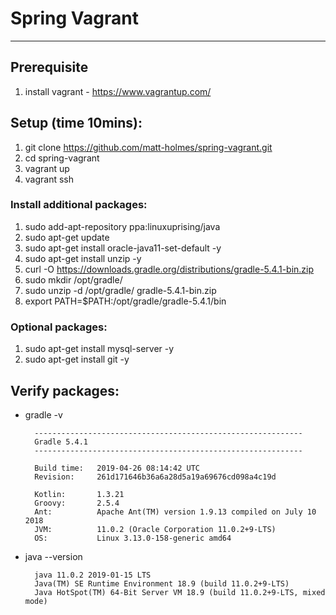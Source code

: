 # Spring Vagrant
---
## Prerequisite
1. install vagrant - https://www.vagrantup.com/

## Setup (time 10mins):
1. git clone https://github.com/matt-holmes/spring-vagrant.git
2. cd spring-vagrant
3. vagrant up
4. vagrant ssh

### Install additional packages:
1. sudo add-apt-repository ppa:linuxuprising/java
2. sudo apt-get update
3. sudo apt-get install oracle-java11-set-default -y
4. sudo apt-get install unzip -y
5. curl -O https://downloads.gradle.org/distributions/gradle-5.4.1-bin.zip
6. sudo mkdir /opt/gradle/
7. sudo unzip -d /opt/gradle/ gradle-5.4.1-bin.zip
8. export PATH=$PATH:/opt/gradle/gradle-5.4.1/bin

### Optional packages:
1. sudo apt-get install mysql-server -y
2. sudo apt-get install git -y

## Verify packages:
* gradle -v
        
        ------------------------------------------------------------
        Gradle 5.4.1
        ------------------------------------------------------------

        Build time:   2019-04-26 08:14:42 UTC
        Revision:     261d171646b36a6a28d5a19a69676cd098a4c19d

        Kotlin:       1.3.21
        Groovy:       2.5.4
        Ant:          Apache Ant(TM) version 1.9.13 compiled on July 10 2018
        JVM:          11.0.2 (Oracle Corporation 11.0.2+9-LTS)
        OS:           Linux 3.13.0-158-generic amd64

    
    
* java --version

        java 11.0.2 2019-01-15 LTS
        Java(TM) SE Runtime Environment 18.9 (build 11.0.2+9-LTS)
        Java HotSpot(TM) 64-Bit Server VM 18.9 (build 11.0.2+9-LTS, mixed mode)


